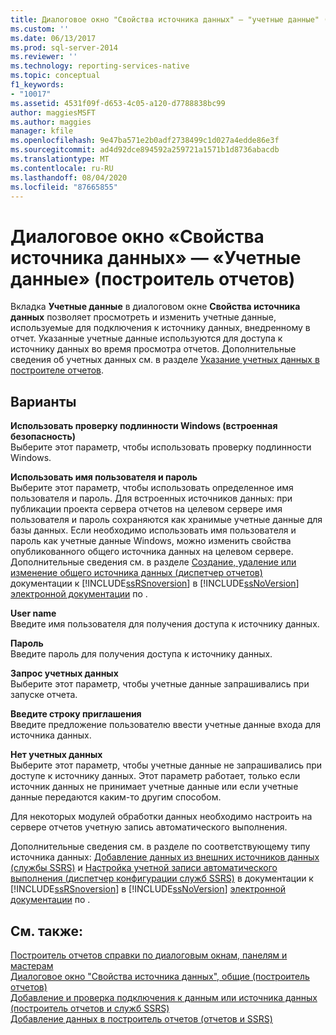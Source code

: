 ```yaml
---
title: Диалоговое окно "Свойства источника данных" — "учетные данные" (построитель отчетов) | Документация Майкрософт
ms.custom: ''
ms.date: 06/13/2017
ms.prod: sql-server-2014
ms.reviewer: ''
ms.technology: reporting-services-native
ms.topic: conceptual
f1_keywords:
- "10017"
ms.assetid: 4531f09f-d653-4c05-a120-d7788838bc99
author: maggiesMSFT
ms.author: maggies
manager: kfile
ms.openlocfilehash: 9e47ba571e2b0adf2738499c1d027a4edde86e3f
ms.sourcegitcommit: ad4d92dce894592a259721a1571b1d8736abacdb
ms.translationtype: MT
ms.contentlocale: ru-RU
ms.lasthandoff: 08/04/2020
ms.locfileid: "87665855"
---
```

# <a name="data-source-properties-dialog-box-credentials-report-builder"></a>Диалоговое окно «Свойства источника данных» — «Учетные данные» (построитель отчетов)
  Вкладка **Учетные данные** в диалоговом окне **Свойства источника данных** позволяет просмотреть и изменить учетные данные, используемые для подключения к источнику данных, внедренному в отчет. Указанные учетные данные используются для доступа к источнику данных во время просмотра отчетов. Дополнительные сведения об учетных данных см. в разделе [Указание учетных данных в построителе отчетов](../../2014/reporting-services/specify-credentials-in-report-builder.md).  
  
## <a name="options"></a>Варианты  
 **Использовать проверку подлинности Windows (встроенная безопасность)**  
 Выберите этот параметр, чтобы использовать проверку подлинности Windows.  
  
 **Использовать имя пользователя и пароль**  
 Выберите этот параметр, чтобы использовать определенное имя пользователя и пароль. Для встроенных источников данных: при публикации проекта сервера отчетов на целевом сервере имя пользователя и пароль сохраняются как хранимые учетные данные для базы данных. Если необходимо использовать имя пользователя и пароль как учетные данные Windows, можно изменить свойства опубликованного общего источника данных на целевом сервере. Дополнительные сведения см. в разделе [Создание, удаление или изменение общего источника данных (диспетчер отчетов)](../../2014/reporting-services/create-delete-or-modify-a-shared-data-source-report-manager.md) документации к [!INCLUDE[ssRSnoversion](../includes/ssrsnoversion-md.md)] в [!INCLUDE[ssNoVersion](../includes/ssnoversion-md.md)] [электронной документации](https://go.microsoft.com/fwlink/?linkid=121312) по .  
  
 **User name**  
 Введите имя пользователя для получения доступа к источнику данных.  
  
 **Пароль**  
 Введите пароль для получения доступа к источнику данных.  
  
 **Запрос учетных данных**  
 Выберите этот параметр, чтобы учетные данные запрашивались при запуске отчета.  
  
 **Введите строку приглашения**  
 Введите предложение пользователю ввести учетные данные входа для источника данных.  
  
 **Нет учетных данных**  
 Выберите этот параметр, чтобы учетные данные не запрашивались при доступе к источнику данных. Этот параметр работает, только если источник данных не принимает учетные данные или если учетные данные передаются каким-то другим способом.  
  
 Для некоторых модулей обработки данных необходимо настроить на сервере отчетов учетную запись автоматического выполнения.  
  
 Дополнительные сведения см. в разделе по соответствующему типу источника данных: [Добавление данных из внешних источников данных (службы SSRS)](report-data/add-data-from-external-data-sources-ssrs.md) и [Настройка учетной записи автоматического выполнения (диспетчер конфигурации служб SSRS)](install-windows/configure-the-unattended-execution-account-ssrs-configuration-manager.md) в документации к [!INCLUDE[ssRSnoversion](../includes/ssrsnoversion-md.md)] в [!INCLUDE[ssNoVersion](../includes/ssnoversion-md.md)] [электронной документации](https://go.microsoft.com/fwlink/?linkid=121312) по .  
  
## <a name="see-also"></a>См. также:  
 [Построитель отчетов справки по диалоговым окнам, панелям и мастерам](../../2014/reporting-services/report-builder-help-for-dialog-boxes-panes-and-wizards.md)   
 [Диалоговое окно "Свойства источника данных", общие &#40;построитель отчетов&#41;](../../2014/reporting-services/data-source-properties-dialog-box-general-report-builder.md)   
 [Добавление и проверка подключения к данным или источника данных &#40;построитель отчетов и служб SSRS&#41;](report-data/add-and-verify-a-data-connection-report-builder-and-ssrs.md)   
 [Добавление данных в построитель отчетов &#40;отчетов и SSRS&#41;](report-data/report-datasets-ssrs.md)  
  
  

